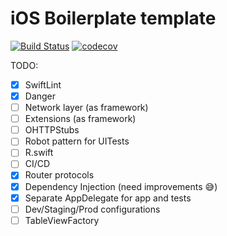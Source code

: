 # iOS Boilerplate template

[![Build Status](https://app.bitrise.io/app/41a6eea25f96b84e/status.svg?token=ypMP7CQZ-SYK_a42HhE_vw&branch=master)](https://app.bitrise.io/app/41a6eea25f96b84e) [![codecov](https://codecov.io/gh/mugbug/ios-boilerplate/branch/master/graph/badge.svg)](https://codecov.io/gh/mugbug/ios-boilerplate)

TODO:
- [x] SwiftLint
- [x] Danger
- [ ] Network layer (as framework)
- [ ] Extensions (as framework)
- [ ] OHTTPStubs
- [ ] Robot pattern for UITests
- [ ] R.swift
- [ ] CI/CD
- [x] Router protocols
- [x] Dependency Injection (need improvements 😅)
- [x] Separate AppDelegate for app and tests
- [ ] Dev/Staging/Prod configurations
- [ ] TableViewFactory
